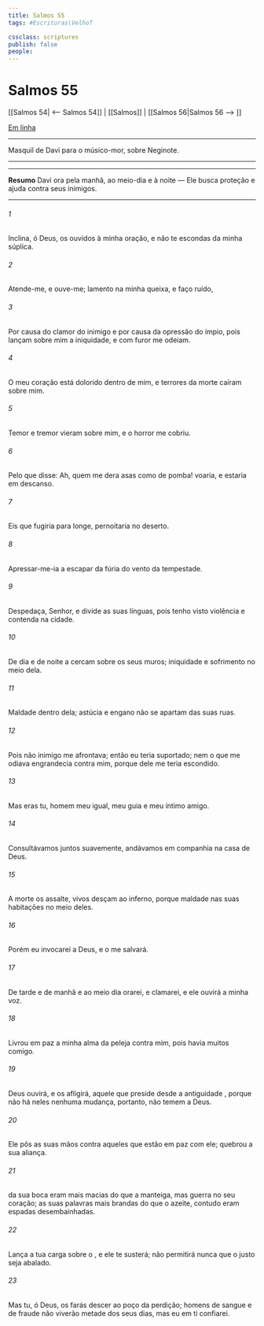 ```yaml
---
title: Salmos 55
tags: #Escrituras\VelhoT

cssclass: scriptures
publish: false
people:
---
```


# Salmos 55
[[Salmos 54| <-- Salmos 54]] | [[Salmos]] | [[Salmos 56|Salmos 56 --> ]]

[Em linha](https://churchofjesuschrist.org/study/scriptures/ot/ps/55?lang=por)

---
Masquil de Davi para o músico-mor, sobre Neginote.

---

---
__Resumo__
Davi ora pela manhã, ao meio-dia e à noite — Ele busca proteção e ajuda contra seus inimigos.

---
###### 1 
Inclina, ó Deus, os  ouvidos à minha oração, e não te escondas da minha súplica.

###### 2 
Atende-me, e ouve-me; lamento na minha queixa, e faço ruído,

###### 3 
Por causa do clamor do inimigo e por causa da opressão do ímpio, pois lançam sobre mim a iniquidade, e com furor me odeiam.

###### 4 
O meu coração está dolorido dentro de mim, e terrores da morte caíram sobre mim.

###### 5 
Temor e tremor vieram sobre mim, e o horror me cobriu.

###### 6 
Pelo que disse: Ah, quem me dera  asas como de pomba!  voaria, e estaria em descanso.

###### 7 
Eis que fugiria para longe,  pernoitaria no deserto. 

###### 8 
Apressar-me-ia a escapar da fúria do vento  da tempestade.

###### 9 
Despedaça, Senhor, e divide as suas línguas, pois tenho visto violência e contenda na cidade.

###### 10 
De dia e de noite a cercam sobre os seus muros; iniquidade e sofrimento  no meio dela.

###### 11 
Maldade  dentro dela; astúcia e engano não se apartam das suas ruas.

###### 12 
Pois não  inimigo  me afrontava; então eu  teria suportado; nem  o que me odiava  engrandecia contra mim, porque dele me teria escondido.

###### 13 
Mas eras tu, homem meu igual, meu guia e meu íntimo amigo.

###### 14 
Consultávamos juntos suavemente,  andávamos em companhia na casa de Deus.

###### 15 
A morte os assalte,  vivos desçam ao inferno, porque  maldade nas suas habitações  no meio deles.

###### 16 
Porém eu invocarei a Deus, e o  me salvará.

###### 17 
De tarde e de manhã e ao meio dia orarei, e clamarei, e ele ouvirá a minha voz.

###### 18 
Livrou em paz a minha alma da peleja  contra mim, pois havia muitos comigo.

###### 19 
Deus ouvirá, e os afligirá, aquele que preside desde a antiguidade , porque não há neles nenhuma mudança,  portanto, não temem a Deus.

###### 20 
Ele pôs as suas mãos contra aqueles que estão em paz com ele; quebrou a sua aliança.

###### 21 
 da sua boca eram mais macias do que a manteiga, mas  guerra no seu coração; as suas palavras  mais brandas do que o azeite, contudo eram espadas desembainhadas.

###### 22 
Lança a tua carga sobre o , e ele te susterá; não permitirá nunca que o justo seja abalado.

###### 23 
Mas tu, ó Deus, os farás descer ao poço da perdição; homens de sangue e de fraude não viverão metade dos seus dias, mas eu em ti confiarei.

